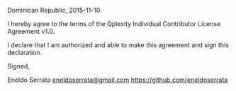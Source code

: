 Dominican Republic, 2015-11-10

I hereby agree to the terms of the Qplexity Individual Contributor License
Agreement v1.0.

I declare that I am authorized and able to make this agreement and sign this
declaration.

Signed,

Eneldo Serrata eneldoserrata@gmail.com https://github.com/eneldoserrata
